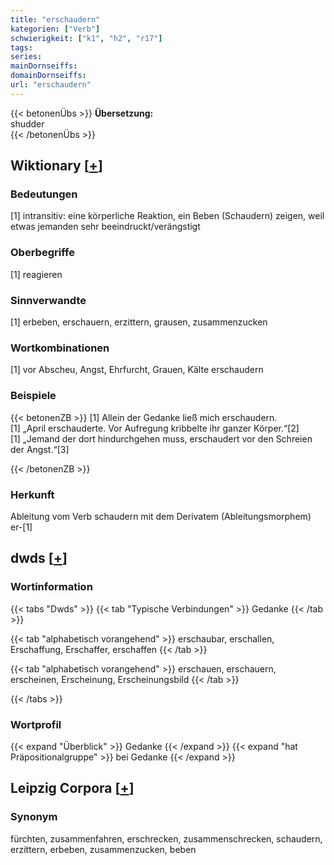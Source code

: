 ```yaml
---
title: "erschaudern"
kategorien: ["Verb"]
schwierigkeit: ["k1", "h2", "r17"]
tags:
series:
mainDornseiffs:
domainDornseiffs:
url: "erschaudern"
---
```


{{< betonenÜbs >}}
**Übersetzung:**  
shudder  
{{< /betonenÜbs >}}

## Wiktionary [[+](https://de.wiktionary.org/wiki/erschaudern)]

### Bedeutungen
[1] intransitiv: eine körperliche Reaktion, ein Beben (Schaudern) zeigen, weil etwas jemanden sehr beeindruckt/verängstigt  

### Oberbegriffe
[1] reagieren  

### Sinnverwandte
[1] erbeben, erschauern, erzittern, grausen, zusammenzucken  

### Wortkombinationen
[1] vor Abscheu, Angst, Ehrfurcht, Grauen, Kälte erschaudern  

### Beispiele
{{< betonenZB >}}
[1] Allein der Gedanke ließ mich erschaudern.  
[1] „April erschauderte. Vor Aufregung kribbelte ihr ganzer Körper.“[2]  
[1] „Jemand der dort hindurchgehen muss, erschaudert vor den Schreien der Angst.“[3]  

{{< /betonenZB >}}
### Herkunft
Ableitung vom Verb schaudern mit dem Derivatem (Ableitungsmorphem) er-[1]  



## dwds [[+](https://www.dwds.de/wb/erschaudern)]

### Wortinformation
{{< tabs "Dwds" >}}
{{< tab "Typische Verbindungen" >}}
Gedanke
{{< /tab >}}

{{< tab "alphabetisch vorangehend" >}}
erschaubar, erschallen, Erschaffung, Erschaffer, erschaffen
{{< /tab >}}

{{< tab "alphabetisch vorangehend" >}}
erschauen, erschauern, erscheinen, Erscheinung, Erscheinungsbild
{{< /tab >}}

{{< /tabs >}}

### Wortprofil
{{< expand "Überblick" >}} Gedanke {{< /expand >}}
{{< expand "hat Präpositionalgruppe" >}} bei Gedanke {{< /expand >}}

## Leipzig Corpora [[+](https://corpora.uni-leipzig.de/en/res?word=erschaudern&corpusId=deu_newscrawl-public_2018)]


### Synonym
fürchten, zusammenfahren, erschrecken, zusammenschrecken, schaudern, erzittern, erbeben, zusammenzucken, beben

